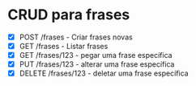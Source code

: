 # CRUD para frases

* [x] POST /frases - Criar frases novas
* [x] GET /frases - Listar frases
* [x] GET /frases/123 - pegar uma frase específica
* [x] PUT /frases/123 - alterar uma frase específica
* [x] DELETE /frases/123 - deletar uma frase específica